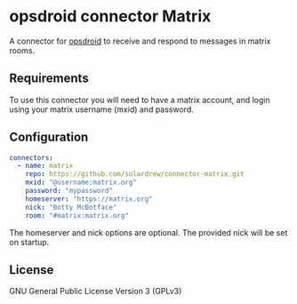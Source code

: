 # opsdroid connector Matrix

A connector for [opsdroid](https://github.com/opsdroid/opsdroid) to receive and respond to messages in matrix rooms.

## Requirements

To use this connector you will need to have a matrix account, and login using your matrix username (mxid) and password.

## Configuration

```yaml
connectors:
  - name: matrix
    repo: https://github.com/solardrew/connector-matrix.git
    mxid: "@username:matrix.org"
    password: "mypassword"
    homeserver: "https://matrix.org"
    nick: "Botty McBotface"
    room: "#matrix:matrix.org"
```

The homeserver and nick options are optional. The provided nick will be set on startup.

## License

GNU General Public License Version 3 (GPLv3)
